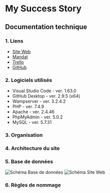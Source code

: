 # My Success Story
## Documentation technique

### 1. Liens
- [Site Web](https://successstory.cfpti.ch)
- [Mandat](https://docs.google.com/document/d/16Rj2KkcCFHPPHjjAMmvoyeppWsdiO9JN/edit?usp=sharing&ouid=106752474556925767372&rtpof=true&sd=true)
- [Trello](https://trello.com/b/iweK5h2I/my-success-story)
- [GitHub](https://github.com/LAAC172003/MySuccessStory)

### 2. Logiciels utilisés
- Visual Studio Code - ver. 1.63.0
- GitHub Desktop - ver. 2.9.5 (x64)
- Wampserver - ver. 3.2.4.2
- PHP - ver. 7.4.9
- Apache - ver. 2.4.46
- PhpMyAdmin - ver. 5.0.2
- MySQL - ver. 5.7.31

### 3. Organisation


### 4. Architecture du site


### 5. Base de données
![Schéma Base de données](./images/database.png)
![Schéma Site Web](./images/schema.png)

### 6. Règles de nommage
